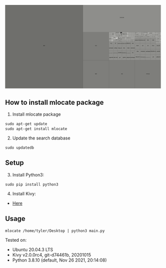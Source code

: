 <p align="center">
  <img src="https://github.com/tyler-conrad/flyeye/raw/master/demo.gif"/>
</p>

## How to install mlocate package

1. Install mlocate package

```shell
sudo apt-get update
sudo apt-get install mlocate
```

2. Update the search database
```shell
sudo updatedb
```

## Setup

3. Install Python3:
```shell
sudo pip install python3
```

4. Install Kivy:
  -  [Here](https://kivy.org/doc/stable/gettingstarted/installation.html)

## Usage

```shell
mlocate /home/tyler/Desktop | python3 main.py
```


Tested on:
- Ubuntu 20.04.3 LTS
- Kivy v2.0.0rc4, git-d74461b, 20201015
- Python 3.8.10 (default, Nov 26 2021, 20:14:08)